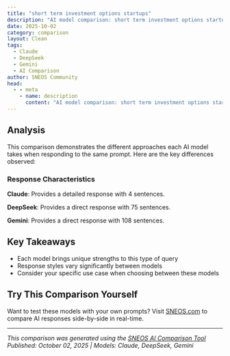 ```yaml
---
title: "short term investment options startups"
description: "AI model comparison: short term investment options startups..."
date: 2025-10-02
category: comparison
layout: Clean
tags:
  - Claude
  - DeepSeek
  - Gemini
  - AI Comparison
author: SNEOS Community
head:
  - - meta
    - name: description
      content: "AI model comparison: short term investment options startups..."
---
```


<ChatComparison
  title="short term investment options startups"
  prompt="short term investment options startups"
  :responses='{
    "Claude": "Here are the best short-term investment options for startups to manage their cash flow:\n\n## **High-Liquidity Options (0-3 months)**\n\n**Money Market Accounts**\n- 4-5% APY currently\n- FDIC insured up to $250K\n- Easy access to funds\n\n**High-Yield Savings Accounts**\n- 4-5% APY from online banks\n- No minimum investment\n- Instant liquidity\n\n**Treasury Bills (T-Bills)**\n- 4-5% yields on 3-6 month terms\n- Backed by US government\n- Can sell before maturity\n\n## **Medium-Term Options (3-12 months)**\n\n**Certificates of Deposit (CDs)**\n- 4-5.5% APY for 6-12 month terms\n- FDIC insured\n- Penalty for early withdrawal\n\n**Treasury Notes**\n- 1-year notes yielding ~4.5%\n- Highly liquid secondary market\n- Low risk\n\n**Corporate Bond Funds (Short-term)**\n- Slightly higher yields than Treasuries\n- Professional management\n- Some credit risk\n\n## **Startup-Specific Considerations**\n\n\u2705 **Prioritize liquidity** - Keep 3-6 months operating expenses easily accessible\n\n\u2705 **Ladder investments** - Stagger maturity dates for regular cash flow\n\n\u2705 **FDIC limits** - Spread deposits across banks if over $250K\n\n\u274C **Avoid** stocks, crypto, or anything volatile with money needed for operations\n\n**Pro tip:** Many startups use a combination of high-yield savings (for immediate needs) and short-term CDs or T-Bills (for planned expenses 3-6 months out).\n\nWould you like specific recommendations based on your startup\u0027s cash position and timeline?",
    "DeepSeek": "Of course. For startups, \u0022short-term investment\u0022 has a very specific meaning: **parking cash that you will need for operational expenses (runway) in the next 6-18 months.** The primary goal is not high returns, but **capital preservation, liquidity, and safety.**\n\nThe worst thing a startup can do is tie up its crucial operating cash in a risky or illiquid investment.\n\nHere is a breakdown of short-term investment options for startups, from safest/most accessible to slightly higher yield (with slightly more complexity).\n\n---\n\n### Tier 1: The Essentials (Safest \u0026 Most Liquid)\n\nThese are the first places your startup\u0027s cash should go.\n\n1.  **Business Savings Account**\n    *   **What it is:** A standard bank account that pays a small amount of interest.\n    *   **Pros:** Extremely safe (FDIC insured up to $250,000), perfectly liquid, easy to set up.\n    *   **Cons:** Very low interest rates (often negligible).\n    *   **Best for:** The absolute core of your operating cash that you need immediate access to.\n\n2.  **High-Yield Savings Account (HYSA)**\n    *   **What it is:** A savings account, typically from an online bank, that offers significantly higher interest rates than traditional brick-and-mortar banks.\n    *   **Pros:** Much better yield than a standard savings account, still FDIC insured, highly liquid.\n    *   **Cons:** May have transfer limits or require a few days to move funds to your checking account.\n    *   **Best for:** The majority of your cash reserves that you don\u0027t need *today* but will need in the coming months. **This is often the best default option for most startups.**\n\n3.  **Business Money Market Accounts (MMA)**\n    *   **What it is:** A hybrid account that often has check-writing and debit card features like a checking account but earns interest like a savings account.\n    *   **Pros:** Good interest rates (similar to HYSAs), FDIC insured, offers more accessibility than a pure savings account.\n    *   **Cons:** May have higher minimum balance requirements to avoid fees or earn the top rate.\n    *   **Best for:** A central hub for your cash that you need semi-regular access to.\n\n---\n\n### Tier 2: Stepping Up the Yield (Slightly Less Liquid)\n\nOnce you have a solid base in an HYSA, you can consider these for a portion of your cash that you are confident you won\u0027t need for at least 3-6 months.\n\n4.  **Treasury Bills (T-Bills)**\n    *   **What it is:** Short-term U.S. government debt obligations with maturities of 4, 8, 13, 17, 26, and 52 weeks.\n    *   **Pros:** **Extremely safe** (backed by the full faith and credit of the U.S. government), exempt from state and local income tax, competitive yields.\n    *   **Cons:** Not as liquid as a bank account (you must sell them on the secondary market before maturity, which can involve a small fee and price fluctuation).\n    *   **How to Buy:** Through a brokerage platform like TreasuryDirect or your business brokerage account (e.g., Fidelity, Charles Schwab).\n\n5.  **Money Market Funds (MMFs)**\n    *   **What it is:** A type of mutual fund that invests in high-quality, short-term debt like T-Bills and commercial paper.\n    *   **Pros:** Very safe, stable net asset value (aims to stay at $1/share), offers higher yields than HYSAs in many cases, very liquid (settles in T\u002B1).\n    *   **Cons:** **Not FDIC insured.** However, they are regulated and invest in very low-risk securities.\n    *   **Best for:** Startups using a brokerage account for their cash. A great \u0022sweep\u0022 vehicle for un-invested cash in the account.\n\n6.  **Certificates of Deposit (CDs)**\n    *   **What it is:** A time deposit with a bank for a fixed term (e.g., 3, 6, 12 months) at a fixed interest rate.\n    *   **Pros:** FDIC insured, slightly higher yield than HYSAs for locking up your money.\n    *   **Cons:** **Penalties for early withdrawal.** This makes them risky for a startup whose cash needs can be unpredictable.\n    *   **Best for:** Only for cash you are 100% certain you will not need before the maturity date (e.g., funds earmarked for a tax payment in 9 months).\n\n---\n\n### What to Generally AVOID\n\n*   **The Stock Market (Equities):** Far too volatile. You could lose 20% of your runway right before you need to make payroll.\n*   **Corporate Bonds (even short-term):** Carry more risk than government securities.\n*   **Cryptocurrency:** The absolute opposite of a safe, short-term park for cash. It\u0027s pure speculation.\n*   **Anything Illiquid:** Real estate, private equity, etc.\n\n---\n\n### Actionable Plan for a Startup\n\n1.  **Open a Business Checking Account:** For day-to-day operations and payroll.\n2.  **Open a High-Yield Business Savings Account (HYSA):** Move all excess cash here. This is your primary \u0022short-term investment.\u0022\n3.  **Consider a Brokerage Account for a Portion:** Once you have a comfortable buffer (e.g., 6\u002B months of runway), open a business brokerage account.\n4.  **Use the Brokerage Account for T-Bills or a Money Market Fund:** Park cash here that you won\u0027t need for the next quarter. This can optimize your yield with minimal risk.\n5.  **Ladder T-Bills (Advanced):** If you have significant cash reserves, you can create a \u0022ladder\u0022 by buying T-Bills that mature at different times (e.g., every month) to maintain liquidity while capturing yields.\n\n**Key Takeaway:** For a startup, the best short-term investment is a **High-Yield Savings Account**, supplemented by **T-Bills or Money Market Funds** for cash with a known, longer time horizon. **Safety and liquidity always trump yield.**",
    "Gemini": "Okay, let\u0027s break down short-term investment options for startups.  It\u0027s important to understand that \u0022short-term\u0022 in a startup context often means a time horizon of weeks, months, or maybe a year or two, as they typically need liquidity and flexibility.\n\n**Core Principles \u0026 Considerations for Startups Investing Short-Term:**\n\n*   **Preservation of Capital is Key:** Startups generally can\u0027t afford to lose money on investments. Their primary goal is to keep cash safe and accessible.\n*   **Liquidity:** They need to be able to access the funds quickly and easily to cover operational expenses, take advantage of opportunities, or weather unexpected challenges.\n*   **Low Risk:** Short-term investments should have very low risk of principal loss.\n*   **Returns are Secondary:** While earning interest is a bonus, it\u0027s less important than safety and liquidity. Don\u0027t chase high yields at the expense of these core principles.\n*   **Diversification:** Even within low-risk options, spreading funds across multiple instruments or institutions can mitigate risk.\n*   **Compliance:** Be mindful of any compliance and legal requirements.\n\n**Short-Term Investment Options for Startups:**\n\n**1. High-Yield Savings Accounts (HYSAs):**\n\n*   **Description:** Savings accounts at banks or online financial institutions that offer significantly higher interest rates than traditional savings accounts.\n*   **Pros:**\n    *   FDIC/NCUA insured (up to \\$250,000 per depositor, per insured bank/credit union).\n    *   Highly liquid.\n    *   Easy to access funds.\n    *   Low minimum balances in many cases.\n*   **Cons:**\n    *   Interest rates fluctuate with the overall market.\n    *   Yields may still be relatively low compared to other investment options.\n*   **Best For:** Startups seeking the safest, most liquid option for their operating cash.\n\n**2. Money Market Accounts (MMAs):**\n\n*   **Description:**  Deposit accounts that typically offer higher interest rates than savings accounts, but may have higher minimum balance requirements and may limit the number of withdrawals per month.\n*   **Pros:**\n    *   FDIC/NCUA insured (up to \\$250,000 per depositor, per insured bank/credit union).\n    *   Generally more liquid than Certificates of Deposit (CDs).\n    *   Interest rates are typically higher than savings accounts.\n*   **Cons:**\n    *   May have minimum balance requirements.\n    *   May have withdrawal limitations.\n    *   Interest rates fluctuate.\n*   **Best For:** Startups with slightly larger cash reserves that need to earn more than a savings account but still require relatively easy access to funds.\n\n**3. Certificates of Deposit (CDs):**\n\n*   **Description:** A savings certificate with a fixed interest rate and a fixed term.  You agree to keep your money in the CD for the specified period (e.g., 3 months, 6 months, 1 year).\n*   **Pros:**\n    *   FDIC/NCUA insured (up to \\$250,000 per depositor, per insured bank/credit union).\n    *   Fixed interest rate provides predictable returns.\n    *   Can choose short-term durations (e.g., 3-month, 6-month).\n*   **Cons:**\n    *   Less liquid than savings or money market accounts.  Early withdrawal typically incurs a penalty.\n    *   Interest rates might not be as high as other investments.\n*   **Best For:**  Startups that have a portion of their funds they know they won\u0027t need for a specific period and want a slightly higher return than a savings account.  Laddering CDs (buying CDs with staggered maturity dates) can help improve liquidity.\n\n**4. Treasury Bills (T-Bills):**\n\n*   **Description:** Short-term debt securities issued by the U.S. government. They mature in less than a year.\n*   **Pros:**\n    *   Considered very low risk as they are backed by the full faith and credit of the U.S. government.\n    *   Highly liquid.\n    *   Exempt from state and local taxes.\n*   **Cons:**\n    *   Returns can be relatively low compared to other investment options, especially in a low-interest-rate environment.\n    *   May require setting up an account with TreasuryDirect or a brokerage firm.\n*   **Best For:** Startups seeking a very safe and liquid investment, especially if they have a significant amount of cash to invest.\n\n**5. Commercial Paper:**\n\n*   **Description:** Short-term, unsecured debt issued by corporations to finance short-term liabilities, such as payroll, accounts payable, and inventory.\n*   **Pros:**\n    *   Potentially higher yields than T-Bills or CDs.\n    *   Available in various maturities.\n*   **Cons:**\n    *   Not FDIC insured.\n    *   Higher risk than T-Bills, as it\u0027s corporate debt.  Credit ratings should be carefully reviewed.\n    *   May require a brokerage account to purchase.\n*   **Best For:** Startups that are comfortable taking on slightly more risk for a potentially higher return and have the resources to assess creditworthiness.\n\n**6. Government or Municipal Bonds (Short-Term):**\n\n*   **Description:** Debt securities issued by state and local governments or government agencies.  Focus on bonds with short maturities (e.g., less than 2 years).\n*   **Pros:**\n    *   Can offer tax advantages (e.g., municipal bonds are often exempt from federal income tax and sometimes state and local taxes).\n    *   Generally considered relatively safe.\n*   **Cons:**\n    *   Not FDIC insured.\n    *   Liquidity can vary depending on the specific bond.\n    *   Subject to interest rate risk (bond prices can decline if interest rates rise).\n    *   May require a brokerage account to purchase.\n*   **Best For:** Startups that have a need for tax-advantaged investments and are comfortable with slightly lower liquidity.\n\n**7. Money Market Funds (MMFs):**\n\n*   **Description:** Mutual funds that invest in short-term, low-risk debt securities, such as T-bills, commercial paper, and repurchase agreements.\n*   **Pros:**\n    *   Diversification within the fund.\n    *   Generally liquid.\n    *   Offer slightly higher yields than savings accounts.\n*   **Cons:**\n    *   Not FDIC insured (although many funds invest in government securities, so they are still very low risk).\n    *   Yields can fluctuate.\n*   **Best For:** Startups looking for diversification and slightly higher yields than savings accounts, but still need a high degree of liquidity.\n\n**8. Robo-advisors (Cash Management Features):**\n\n*   **Description:** Some robo-advisors offer cash management accounts that sweep your funds into partner banks, often providing higher yields than traditional savings accounts.\n*   **Pros:**\n    *   Convenient and automated.\n    *   Can offer higher yields than traditional savings accounts.\n    *   FDIC insured (up to the limit across all partner banks).\n*   **Cons:**\n    *   Yields can fluctuate.\n    *   Reliance on the robo-advisor\u0027s platform.\n*   **Best For:** Startups that are already using a robo-advisor for other investment purposes and want a convenient way to manage their cash.\n\n**Important Considerations Before Investing:**\n\n*   **Cash Flow Projections:**  Accurately forecast your cash needs to determine how much money you can afford to invest and for how long.\n*   **Risk Tolerance:**  Determine your startup\u0027s risk tolerance.  Err on the side of caution and prioritize safety and liquidity.\n*   **Investment Policy:**  Establish a clear investment policy that outlines your goals, risk tolerance, and investment guidelines.\n*   **Due Diligence:**  Research any investment thoroughly before committing funds.  Pay attention to the creditworthiness of issuers, fees, and liquidity.\n*   **Diversification:** Spread your investments across different types of assets or institutions to reduce risk.\n*   **Regular Review:**  Monitor your investments regularly and adjust your strategy as needed.\n*   **Consult with Professionals:**  Consider consulting with a financial advisor or accountant for personalized advice. They can help you choose the best investment options for your specific circumstances.\n\n**Disclaimer:**  I am an AI chatbot and cannot provide financial advice.  This information is for educational purposes only and should not be considered a recommendation to invest in any particular security or strategy. Always consult with a qualified financial professional before making any investment decisions.\n"
  }'
  published-date="11:50"
/>

## Analysis

This comparison demonstrates the different approaches each AI model takes when responding to the same prompt. Here are the key differences observed:

### Response Characteristics

**Claude**: Provides a detailed response with 4 sentences. 

**DeepSeek**: Provides a direct response with 75 sentences. 

**Gemini**: Provides a direct response with 108 sentences. 

## Key Takeaways

- Each model brings unique strengths to this type of query
- Response styles vary significantly between models
- Consider your specific use case when choosing between these models

## Try This Comparison Yourself

Want to test these models with your own prompts? Visit [SNEOS.com](https://sneos.com) to compare AI responses side-by-side in real-time.

---

*This comparison was generated using the [SNEOS AI Comparison Tool](https://sneos.com)*
*Published: October 02, 2025 | Models: Claude, DeepSeek, Gemini*
